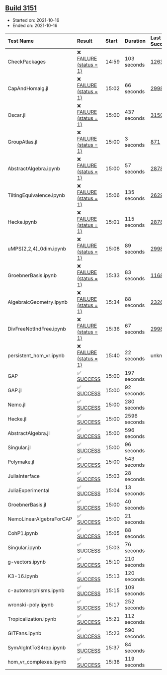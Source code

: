 ## [Build 3151](https://oscarci.mathematik.uni-kl.de/job/oscar-stable/3151/)

* Started on: 2021-10-16
* Ended on: 2021-10-16

| Test Name    | Result | Start | Duration | Last Success | First Failure |
|:-------------|:-------|:------|:---------|:-------------|:--------------|
| CheckPackages | ❌ [FAILURE (status = 1)](https://oscarci.mathematik.uni-kl.de/job/oscar-stable/3151/artifact/logs/build-3151/CheckPackages.log) | 14:59 | 103 seconds | [1263](https://oscarci.mathematik.uni-kl.de/job/oscar-stable/1263/) | [1264](https://oscarci.mathematik.uni-kl.de/job/oscar-stable/1264/) |
| CapAndHomalg.jl | ❌ [FAILURE (status = 1)](https://oscarci.mathematik.uni-kl.de/job/oscar-stable/3151/artifact/logs/build-3151/CapAndHomalg.jl.log) | 15:02 | 66 seconds | [2998](https://oscarci.mathematik.uni-kl.de/job/oscar-stable/2998/) | [2999](https://oscarci.mathematik.uni-kl.de/job/oscar-stable/2999/) |
| Oscar.jl | ❌ [FAILURE (status = 1)](https://oscarci.mathematik.uni-kl.de/job/oscar-stable/3151/artifact/logs/build-3151/Oscar.jl.log) | 15:00 | 437 seconds | [3150](https://oscarci.mathematik.uni-kl.de/job/oscar-stable/3150/) | [3151](https://oscarci.mathematik.uni-kl.de/job/oscar-stable/3151/) |
| GroupAtlas.jl | ❌ [FAILURE (status = 1)](https://oscarci.mathematik.uni-kl.de/job/oscar-stable/3151/artifact/logs/build-3151/GroupAtlas.jl.log) | 15:00 | 3 seconds | [871](https://oscarci.mathematik.uni-kl.de/job/oscar-stable/871/) | [872](https://oscarci.mathematik.uni-kl.de/job/oscar-stable/872/) |
| AbstractAlgebra.ipynb | ❌ [FAILURE (status = 1)](https://oscarci.mathematik.uni-kl.de/job/oscar-stable/3151/artifact/logs/build-3151/AbstractAlgebra.ipynb.log) | 15:00 | 57 seconds | [2878](https://oscarci.mathematik.uni-kl.de/job/oscar-stable/2878/) | [2879](https://oscarci.mathematik.uni-kl.de/job/oscar-stable/2879/) |
| TiltingEquivalence.ipynb | ❌ [FAILURE (status = 1)](https://oscarci.mathematik.uni-kl.de/job/oscar-stable/3151/artifact/logs/build-3151/TiltingEquivalence.ipynb.log) | 15:06 | 135 seconds | [2629](https://oscarci.mathematik.uni-kl.de/job/oscar-stable/2629/) | [2630](https://oscarci.mathematik.uni-kl.de/job/oscar-stable/2630/) |
| Hecke.ipynb | ❌ [FAILURE (status = 1)](https://oscarci.mathematik.uni-kl.de/job/oscar-stable/3151/artifact/logs/build-3151/Hecke.ipynb.log) | 15:01 | 115 seconds | [2878](https://oscarci.mathematik.uni-kl.de/job/oscar-stable/2878/) | [2879](https://oscarci.mathematik.uni-kl.de/job/oscar-stable/2879/) |
| uMPS(2,2,4)_0dim.ipynb | ❌ [FAILURE (status = 1)](https://oscarci.mathematik.uni-kl.de/job/oscar-stable/3151/artifact/logs/build-3151/uMPS-2-2-4-_0dim.ipynb.log) | 15:08 | 89 seconds | [2998](https://oscarci.mathematik.uni-kl.de/job/oscar-stable/2998/) | [2999](https://oscarci.mathematik.uni-kl.de/job/oscar-stable/2999/) |
| GroebnerBasis.ipynb | ❌ [FAILURE (status = 1)](https://oscarci.mathematik.uni-kl.de/job/oscar-stable/3151/artifact/logs/build-3151/GroebnerBasis.ipynb.log) | 15:33 | 83 seconds | [1168](https://oscarci.mathematik.uni-kl.de/job/oscar-stable/1168/) | [1169](https://oscarci.mathematik.uni-kl.de/job/oscar-stable/1169/) |
| AlgebraicGeometry.ipynb | ❌ [FAILURE (status = 1)](https://oscarci.mathematik.uni-kl.de/job/oscar-stable/3151/artifact/logs/build-3151/AlgebraicGeometry.ipynb.log) | 15:34 | 88 seconds | [2326](https://oscarci.mathematik.uni-kl.de/job/oscar-stable/2326/) | [2327](https://oscarci.mathematik.uni-kl.de/job/oscar-stable/2327/) |
| DivFreeNotIndFree.ipynb | ❌ [FAILURE (status = 1)](https://oscarci.mathematik.uni-kl.de/job/oscar-stable/3151/artifact/logs/build-3151/DivFreeNotIndFree.ipynb.log) | 15:36 | 67 seconds | [2998](https://oscarci.mathematik.uni-kl.de/job/oscar-stable/2998/) | [2999](https://oscarci.mathematik.uni-kl.de/job/oscar-stable/2999/) |
| persistent_hom_vr.ipynb | ❌ [FAILURE (status = 1)](https://oscarci.mathematik.uni-kl.de/job/oscar-stable/3151/artifact/logs/build-3151/persistent_hom_vr.ipynb.log) | 15:40 | 22 seconds | unknown | unknown |
| GAP | ✅ [SUCCESS](https://oscarci.mathematik.uni-kl.de/job/oscar-stable/3151/artifact/logs/build-3151/GAP.log) | 15:00 | 197 seconds |  |  |
| GAP.jl | ✅ [SUCCESS](https://oscarci.mathematik.uni-kl.de/job/oscar-stable/3151/artifact/logs/build-3151/GAP.jl.log) | 15:00 | 92 seconds |  |  |
| Nemo.jl | ✅ [SUCCESS](https://oscarci.mathematik.uni-kl.de/job/oscar-stable/3151/artifact/logs/build-3151/Nemo.jl.log) | 15:00 | 280 seconds |  |  |
| Hecke.jl | ✅ [SUCCESS](https://oscarci.mathematik.uni-kl.de/job/oscar-stable/3151/artifact/logs/build-3151/Hecke.jl.log) | 15:00 | 2596 seconds |  |  |
| AbstractAlgebra.jl | ✅ [SUCCESS](https://oscarci.mathematik.uni-kl.de/job/oscar-stable/3151/artifact/logs/build-3151/AbstractAlgebra.jl.log) | 15:00 | 596 seconds |  |  |
| Singular.jl | ✅ [SUCCESS](https://oscarci.mathematik.uni-kl.de/job/oscar-stable/3151/artifact/logs/build-3151/Singular.jl.log) | 15:00 | 96 seconds |  |  |
| Polymake.jl | ✅ [SUCCESS](https://oscarci.mathematik.uni-kl.de/job/oscar-stable/3151/artifact/logs/build-3151/Polymake.jl.log) | 15:00 | 543 seconds |  |  |
| JuliaInterface | ✅ [SUCCESS](https://oscarci.mathematik.uni-kl.de/job/oscar-stable/3151/artifact/logs/build-3151/JuliaInterface.log) | 15:03 | 28 seconds |  |  |
| JuliaExperimental | ✅ [SUCCESS](https://oscarci.mathematik.uni-kl.de/job/oscar-stable/3151/artifact/logs/build-3151/JuliaExperimental.log) | 15:04 | 13 seconds |  |  |
| GroebnerBasis.jl | ✅ [SUCCESS](https://oscarci.mathematik.uni-kl.de/job/oscar-stable/3151/artifact/logs/build-3151/GroebnerBasis.jl.log) | 15:00 | 40 seconds |  |  |
| NemoLinearAlgebraForCAP | ✅ [SUCCESS](https://oscarci.mathematik.uni-kl.de/job/oscar-stable/3151/artifact/logs/build-3151/NemoLinearAlgebraForCAP.log) | 15:00 | 21 seconds |  |  |
| CohP1.ipynb | ✅ [SUCCESS](https://oscarci.mathematik.uni-kl.de/job/oscar-stable/3151/artifact/logs/build-3151/CohP1.ipynb.log) | 15:05 | 88 seconds |  |  |
| Singular.ipynb | ✅ [SUCCESS](https://oscarci.mathematik.uni-kl.de/job/oscar-stable/3151/artifact/logs/build-3151/Singular.ipynb.log) | 15:03 | 76 seconds |  |  |
| g-vectors.ipynb | ✅ [SUCCESS](https://oscarci.mathematik.uni-kl.de/job/oscar-stable/3151/artifact/logs/build-3151/g-vectors.ipynb.log) | 15:10 | 210 seconds |  |  |
| K3-16.ipynb | ✅ [SUCCESS](https://oscarci.mathematik.uni-kl.de/job/oscar-stable/3151/artifact/logs/build-3151/K3-16.ipynb.log) | 15:13 | 120 seconds |  |  |
| c-automorphisms.ipynb | ✅ [SUCCESS](https://oscarci.mathematik.uni-kl.de/job/oscar-stable/3151/artifact/logs/build-3151/c-automorphisms.ipynb.log) | 15:15 | 109 seconds |  |  |
| wronski-poly.ipynb | ✅ [SUCCESS](https://oscarci.mathematik.uni-kl.de/job/oscar-stable/3151/artifact/logs/build-3151/wronski-poly.ipynb.log) | 15:17 | 252 seconds |  |  |
| Tropicalization.ipynb | ✅ [SUCCESS](https://oscarci.mathematik.uni-kl.de/job/oscar-stable/3151/artifact/logs/build-3151/Tropicalization.ipynb.log) | 15:21 | 112 seconds |  |  |
| GITFans.ipynb | ✅ [SUCCESS](https://oscarci.mathematik.uni-kl.de/job/oscar-stable/3151/artifact/logs/build-3151/GITFans.ipynb.log) | 15:23 | 590 seconds |  |  |
| SymAlgIntToS4rep.ipynb | ✅ [SUCCESS](https://oscarci.mathematik.uni-kl.de/job/oscar-stable/3151/artifact/logs/build-3151/SymAlgIntToS4rep.ipynb.log) | 15:37 | 84 seconds |  |  |
| hom_vr_complexes.ipynb | ✅ [SUCCESS](https://oscarci.mathematik.uni-kl.de/job/oscar-stable/3151/artifact/logs/build-3151/hom_vr_complexes.ipynb.log) | 15:38 | 119 seconds |  |  |
